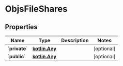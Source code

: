 
# ObjsFileShares

## Properties
Name | Type | Description | Notes
------------ | ------------- | ------------- | -------------
**&#x60;private&#x60;** | [**kotlin.Any**](.md) |  |  [optional]
**&#x60;public&#x60;** | [**kotlin.Any**](.md) |  |  [optional]



